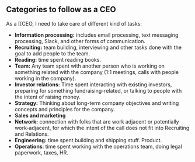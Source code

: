## Categories to follow as a CEO

As a [[CEO, I need to take care of different kind of tasks:

-   **Information processing:** includes email processing, text messaging processing, Slack, and other forms of communication.
-   **Recruiting:** team building, interviewing and other tasks done with the goal to add people to the team.
-   **Reading:** time spent reading books.
-   **Team:** Any team spent with another person who is working on something related with the company (1:1 meetings, calls with people working in the company).
-   **Investor relations:** Time spent interacting with existing investors, preparing for something fundraising-related, or talking to people with the intent of raising money.
-   **Strategy:** Thinking about long-term company objectives and writing concepts and principles for the company.
-   **Sales and marketing**
-   **Network:** connection with folks that are work adjacent or potentially work-adjacent, for which the intent of the call does not fit into Recruiting and Relations.
-   **Engineering:** time spent building and shipping stuff. Product.
-   **Operations**: time spent working with the operations team, doing legal paperwork, taxes, HR.